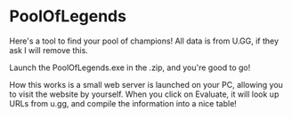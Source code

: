 # PoolOfLegends
Here's a tool to find your pool of champions! All data is from U.GG, if they ask I will remove this.

Launch the PoolOfLegends.exe in the .zip, and you're good to go!

How this works is a small web server is launched on your PC, allowing you to visit the website by yourself. When you click on Evaluate, it will look up URLs from u.gg, and compile the information into a nice table!
